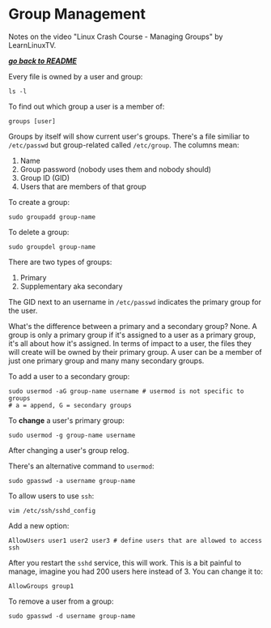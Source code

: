 # Group Management

Notes on the video "Linux Crash Course - Managing Groups" by LearnLinuxTV.

[***go back to README***](/README.md)  

Every file is owned by a user and group:
    
    ls -l

To find out which group a user is a member of:

    groups [user]

Groups by itself will show current user's groups. There's a file similiar to
`/etc/passwd` but group-related called `/etc/group`. The columns mean:

1. Name
2. Group password (nobody uses them and nobody should)
1. Group ID (GID)
1. Users that are members of that group

To create a group:

    sudo groupadd group-name

To delete a group:

    sudo groupdel group-name

There are two types of groups:
1. Primary
2. Supplementary aka secondary

The GID next to an username in `/etc/passwd` indicates the primary group for
the user.

What's the difference between a primary and a secondary group? None. A group is
only a primary group if it's assigned to a user as a primary group, it's all
about how it's assigned. In terms of impact to a user, the files they will
create will be owned by their primary group. A user can be a member of just one
primary group and many many secondary groups.

To add a user to a secondary group:

    sudo usermod -aG group-name username # usermod is not specific to groups     
    # a = append, G = secondary groups

To **change** a user's primary group:

    sudo usermod -g group-name username

After changing a user's group relog.

There's an alternative command to `usermod`:

    sudo gpasswd -a username group-name

To allow users to use `ssh`:

    vim /etc/ssh/sshd_config

Add a new option:

    AllowUsers user1 user2 user3 # define users that are allowed to access ssh

After you restart the `sshd` service, this will work. This is a bit painful to
manage, imagine you had 200 users here instead of 3. You can change it to:

    AllowGroups group1

To remove a user from a group:

    sudo gpasswd -d username group-name


